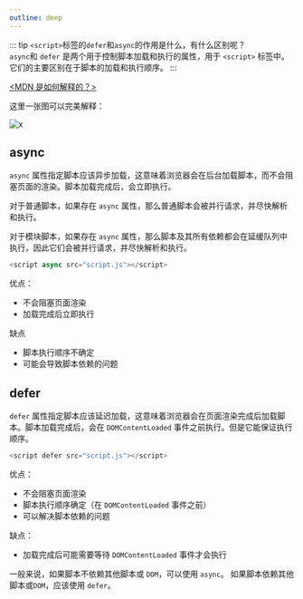 ```yaml
---
outline: deep
---
```


::: tip
`<script>`标签的`defer`和`async`的作用是什么，有什么区别呢？  
`async`和 `defer` 是两个用于控制脚本加载和执行的属性，用于 `<script>` 标签中。它们的主要区别在于脚本的加载和执行顺序。
:::

[<MDN 是如何解释的？>](https://developer.mozilla.org/zh-CN/docs/Web/HTML/Element/script)

这里一张图可以完美解释：

![x](https://file.wangzevw.com/images/avoid-render-blocking-javascript-with-async-defer.51e79lydsy.webp)

## async

`async` 属性指定脚本应该异步加载，这意味着浏览器会在后台加载脚本，而不会阻塞页面的渲染。脚本加载完成后，会立即执行。

对于普通脚本，如果存在 `async` 属性，那么普通脚本会被并行请求，并尽快解析和执行。

对于模块脚本，如果存在 `async` 属性，那么脚本及其所有依赖都会在延缓队列中执行，因此它们会被并行请求，并尽快解析和执行。

```js
<script async src="script.js"></script>
```

优点：

- 不会阻塞页面渲染
- 加载完成后立即执行

缺点

- 脚本执行顺序不确定
- 可能会导致脚本依赖的问题

## defer

`defer` 属性指定脚本应该延迟加载，这意味着浏览器会在页面渲染完成后加载脚本。脚本加载完成后，会在 `DOMContentLoaded` 事件之前执行。但是它能保证执行顺序。

```js
<script defer src="script.js"></script>
```

优点：

- 不会阻塞页面渲染
- 脚本执行顺序确定（在 `DOMContentLoaded` 事件之前）
- 可以解决脚本依赖的问题

缺点：

- 加载完成后可能需要等待 `DOMContentLoaded` 事件才会执行

一般来说，如果脚本不依赖其他脚本或 `DOM`，可以使用 `async`。 如果脚本依赖其他脚本或`DOM`，应该使用 `defer`。

